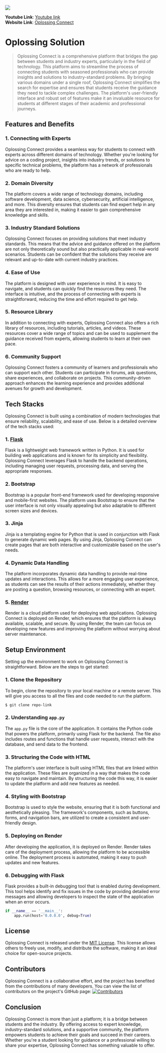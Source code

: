 
<div style="object-fit:cover;" >
  <img src="static/logo.png">
</div>

**Youtube Link**: [Youtube link](https://youtu.be/VXjTE_w6Ank)<br>
**Website Link**: [Oplossing Connect](http://oplossing-connect.onrender.com/)

# Oplossing Solution

> Oplossing Connect is a comprehensive platform that bridges the gap between students and industry experts, particularly in the field of technology. This platform aims to streamline the process of connecting students with seasoned professionals who can provide insights and solutions to industry-standard problems. By bringing various domains under a single roof, Oplossing Connect simplifies the search for expertise and ensures that students receive the guidance they need to tackle complex challenges. The platform's user-friendly interface and robust set of features make it an invaluable resource for students at different stages of their academic and professional journeys.

## Features and Benefits

### 1. **Connecting with Experts**
   Oplossing Connect provides a seamless way for students to connect with experts across different domains of technology. Whether you're looking for advice on a coding project, insights into industry trends, or solutions to specific technical problems, the platform has a network of professionals who are ready to help.

### 2. **Domain Diversity**
   The platform covers a wide range of technology domains, including software development, data science, cybersecurity, artificial intelligence, and more. This diversity ensures that students can find expert help in any area they are interested in, making it easier to gain comprehensive knowledge and skills.

### 3. **Industry Standard Solutions**
   Oplossing Connect focuses on providing solutions that meet industry standards. This means that the advice and guidance offered on the platform are not only theoretically sound but also practically applicable in real-world scenarios. Students can be confident that the solutions they receive are relevant and up-to-date with current industry practices.

### 4. **Ease of Use**
   The platform is designed with user experience in mind. It is easy to navigate, and students can quickly find the resources they need. The interface is intuitive, and the process of connecting with experts is straightforward, reducing the time and effort required to get help.

### 5. **Resource Library**
   In addition to connecting with experts, Oplossing Connect also offers a rich library of resources, including tutorials, articles, and videos. These resources cover a wide range of topics and can be used to supplement the guidance received from experts, allowing students to learn at their own pace.

### 6. **Community Support**
   Oplossing Connect fosters a community of learners and professionals who can support each other. Students can participate in forums, ask questions, share experiences, and collaborate on projects. This community-driven approach enhances the learning experience and provides additional avenues for growth and development.

## Tech Stacks

Oplossing Connect is built using a combination of modern technologies that ensure reliability, scalability, and ease of use. Below is a detailed overview of the tech stacks used:

### 1. **[Flask](https://flask.palletsprojects.com/en/3.0.x/)**
   Flask is a lightweight web framework written in Python. It is used for building web applications and is known for its simplicity and flexibility. Oplossing Connect leverages Flask to handle the backend operations, including managing user requests, processing data, and serving the appropriate responses.

### 2. **Bootstrap**
   Bootstrap is a popular front-end framework used for developing responsive and mobile-first websites. The platform uses Bootstrap to ensure that the user interface is not only visually appealing but also adaptable to different screen sizes and devices.

### 3. **Jinja**
   Jinja is a templating engine for Python that is used in conjunction with Flask to generate dynamic web pages. By using Jinja, Oplossing Connect can create pages that are both interactive and customizable based on the user's needs.

### 4. **Dynamic Data Handling**
   The platform incorporates dynamic data handling to provide real-time updates and interactions. This allows for a more engaging user experience, as students can see the results of their actions immediately, whether they are posting a question, browsing resources, or connecting with an expert.

### 5. **[Render](https://render.com/)**
   Render is a cloud platform used for deploying web applications. Oplossing Connect is deployed on Render, which ensures that the platform is always available, scalable, and secure. By using Render, the team can focus on developing new features and improving the platform without worrying about server maintenance.

## Setup Environment

Setting up the environment to work on Oplossing Connect is straightforward. Below are the steps to get started:

### 1. **Clone the Repository**
   To begin, clone the repository to your local machine or a remote server. This will give you access to all the files and code needed to run the platform.
   ```bash
   $ git clone repo-link
   ```

### 2. **Understanding `app.py`**
   The `app.py` file is the core of the application. It contains the Python code that powers the platform, primarily using Flask for the backend. The file also includes routes and functions that handle user requests, interact with the database, and send data to the frontend.

### 3. **Structuring the Code with HTML**
   The platform's user interface is built using HTML files that are linked within the application. These files are organized in a way that makes the code easy to navigate and maintain. By structuring the code this way, it is easier to update the platform and add new features as needed.

### 4. **Styling with Bootstrap**
   Bootstrap is used to style the website, ensuring that it is both functional and aesthetically pleasing. The framework's components, such as buttons, forms, and navigation bars, are utilized to create a consistent and user-friendly design.

### 5. **Deploying on Render**
   After developing the application, it is deployed on Render. Render takes care of the deployment process, allowing the platform to be accessible online. The deployment process is automated, making it easy to push updates and new features.

### 6. **Debugging with Flask**
   Flask provides a built-in debugging tool that is enabled during development. This tool helps identify and fix issues in the code by providing detailed error messages and allowing developers to inspect the state of the application when an error occurs.
   ```python
   if __name__ == '__main__':
       app.run(host='0.0.0.0', debug=True)
   ```

## License

Oplossing Connect is released under the [MIT License](https://choosealicense.com/licenses/mit/). This license allows others to freely use, modify, and distribute the software, making it an ideal choice for open-source projects.

## Contributors

Oplossing Connect is a collaborative effort, and the project has benefited from the contributions of many developers. You can view the list of contributors on the project's GitHub page:
[![Contributors](https://img.shields.io/github/contributors/karthikarun063/Final-Project)](https://github.com/karthikarun063/Final-Project/graphs/contributors)

## Conclusion

Oplossing Connect is more than just a platform; it is a bridge between students and the industry. By offering access to expert knowledge, industry-standard solutions, and a supportive community, the platform empowers students to achieve their goals and succeed in their careers. Whether you're a student looking for guidance or a professional willing to share your expertise, Oplossing Connect has something valuable to offer.

